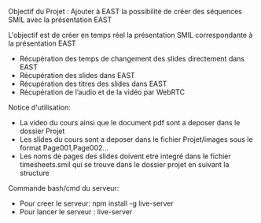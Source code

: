 Objectif du Projet : Ajouter à EAST la possibilité de créer des séquences SMIL avec la présentation EAST

L'objectif est de créer en temps réel la présentation SMIL correspondante à la présentation EAST

- Récupération des temps de changement des slides directement dans EAST
- Récupération des slides dans EAST
- Récupération des titres des slides dans EAST
- Récupération de l’audio et de la vidéo par WebRTC

Notice d'utilisation:

- La video du cours ainsi que le document pdf sont a deposer dans le dossier Projet
- Les slides du cours sont a deposer dans le fichier Projet/images sous le format Page001,Page002...
- Les noms de pages des slides doivent etre integré dans le fichier timesheets.smil qui se trouve dans le dossier projet en suivant la structure

Commande bash/cmd du serveur:
- Pour creer le serveur: npm install -g live-server
- Pour lancer le serveur : live-server
